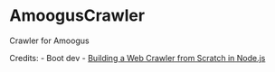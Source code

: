 # AmoogusCrawler
Crawler for Amoogus

Credits:
    - Boot dev - [Building a Web Crawler from Scratch in Node.js](https://www.youtube.com/watch?v=C0pXaNchNTA)
